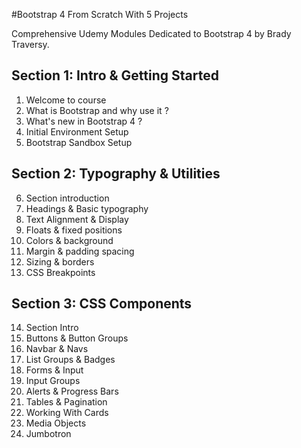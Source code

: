 #Bootstrap 4 From Scratch With 5 Projects 

Comprehensive Udemy Modules Dedicated to Bootstrap 4 by Brady Traversy.

## Section 1: Intro & Getting Started 
1. Welcome to course 
2. What is Bootstrap and why use it ? 
3. What's new in Bootstrap 4 ? 
4. Initial Environment Setup 
5. Bootstrap Sandbox Setup 

## Section 2: Typography & Utilities 
6. Section introduction 
7. Headings & Basic typography 
8. Text Alignment & Display 
9. Floats & fixed positions 
10. Colors & background 
11. Margin & padding spacing 
12. Sizing & borders 
13. CSS Breakpoints 

## Section 3: CSS Components 

14. Section Intro 
15. Buttons & Button Groups 
16. Navbar & Navs
17. List Groups & Badges 
18. Forms & Input 
19. Input Groups
20. Alerts & Progress Bars 
21. Tables & Pagination 
22. Working With Cards
23. Media Objects
24. Jumbotron


